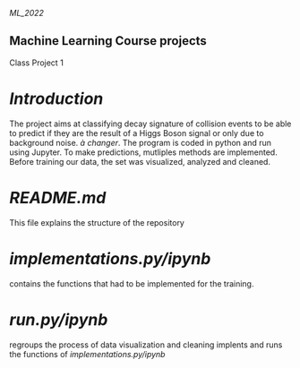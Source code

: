 _ML_2022_

## Machine Learning Course projects
Class Project 1

# _Introduction_
The project aims at classifying decay signature of collision events to be able to predict if they are the result of a Higgs Boson signal or only due to background noise. _à changer_. The program is coded in python and run using Jupyter.
To make predictions, mutliples methods are implemented.
Before training our data, the set was visualized, analyzed and cleaned. 

# _README.md_
This file explains the structure of the repository

# _implementations.py/ipynb_
contains the functions that had to be implemented for the training. 

# _run.py/ipynb_
regroups the process of data visualization and cleaning
implents and runs the functions of _implementations.py/ipynb_  
